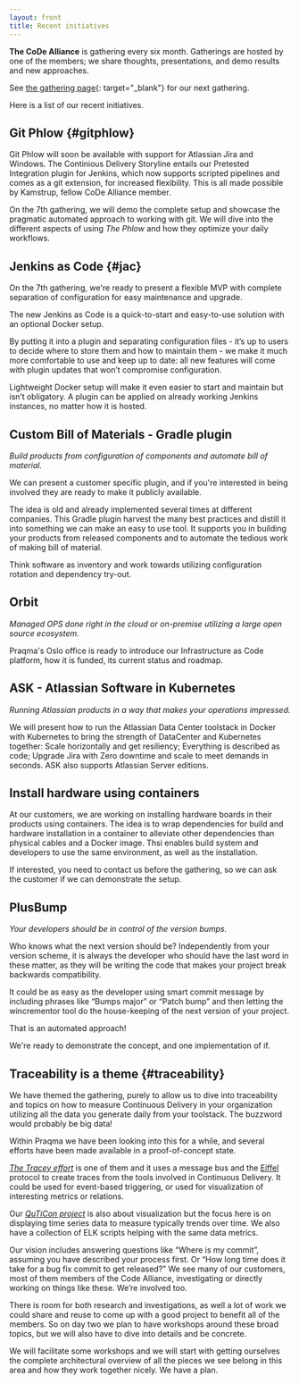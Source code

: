 ```yaml
---
layout: front
title: Recent initiatives
---
```


**The CoDe Alliance** is gathering every six month. Gatherings are hosted by one of the members; we share thoughts, presentations, and demo results and new approaches.

See [the gathering page]({{site.url}}/gatherings){: target="\_blank"} for our next gathering.

Here is a list of our recent initiatives.

## Git Phlow {#gitphlow}

Git Phlow will soon be available with support for Atlassian Jira and Windows. The Continious Delivery Storyline entails our Pretested Integration plugin for Jenkins, which now supports scripted pipelines and comes as a git extension, for increased flexibility. This is all made possible by Kamstrup, fellow CoDe Alliance member.

On the 7th gathering, we will demo the complete setup and showcase the pragmatic automated approach to working with git. We will dive into the different aspects of using _The Phlow_ and how they optimize your daily workflows.

## Jenkins as Code {#jac}

On the 7th gathering, we're ready to present a flexible MVP with complete separation of configuration for easy maintenance and upgrade.

The new Jenkins as Code is a quick-to-start and easy-to-use solution with an optional Docker setup.

By putting it into a plugin and separating configuration files - it’s up to users to decide where to store them and how to maintain them - we make it much more comfortable to use and keep up to date: all new features will come with plugin updates that won’t compromise configuration.

Lightweight Docker setup will make it even easier to start and maintain but isn’t obligatory. A plugin can be applied on already working Jenkins instances, no matter how it is hosted.

## Custom Bill of Materials - Gradle plugin

_Build products from configuration of components and automate bill of material._

We can present a customer specific plugin, and if you're interested in being involved they are ready to make it publicly available.

The idea is old and already implemented several times at different companies. This Gradle plugin harvest the many best practices and distill it into something we can make an easy to use tool. It supports you in building your products from released components and to automate the tedious work of making bill of material.

Think software as inventory and work towards utilizing configuration rotation and dependency try-out.

## Orbit

_Managed OPS done right in the cloud or on-premise utilizing a large open source ecosystem._

Praqma's Oslo office is ready to introduce our Infrastructure as Code platform, how it is funded, its current status and roadmap.

## ASK - Atlassian Software in Kubernetes

_Running Atlassian products in a way that makes your operations impressed._

We will present how to run the Atlassian Data Center toolstack in Docker with Kubernetes to bring the strength of DataCenter and Kubernetes together: Scale horizontally and get resiliency; Everything is described as code; Upgrade Jira with Zero downtime and scale to meet demands in seconds.
ASK also supports Atlassian Server editions.

## Install hardware using containers

At our customers, we are working on installing hardware boards in their products using containers. The idea is to wrap dependencies for build and hardware installation in a container to alleviate other dependencies than physical cables and a Docker image. Thsi enables build system and developers to use the same environment, as well as the installation.

If interested, you need to contact us before the gathering, so we can ask the customer if we can demonstrate the setup.

## PlusBump

_Your developers should be in control of the version bumps._

Who knows what the next version should be? Independently from your version scheme, it is always the developer who should have the last word in these matter, as they will be writing the code that makes your project break backwards compatibility.

It could be as easy as the developer using smart commit message by including phrases like “Bumps major” or “Patch bump” and then letting the wincrementor tool do the house-keeping of the next version of your project.

That is an automated approach!

We're ready to demonstrate the concept, and one implementation of if.

## Traceability is a theme {#traceability}

We have themed the gathering, purely to allow us to dive into traceability and topics on how to measure Continuous Delivery in your organization utilizing all the data you generate daily from your toolstack. The buzzword would probably be big data!

Within Praqma we have been looking into this for a while, and several efforts have been made available in a proof-of-concept state.

*[The Tracey effort](https://github.com/Praqma?utf8=%E2%9C%93&q=tracey&type=&language=)* is one of them and it uses a message bus and the [Eiffel](https://github.com/Ericsson/eiffel-remrem) protocol to create traces from the tools involved in Continuous Delivery. It could be used for event-based triggering, or used for visualization of interesting metrics or relations.

Our *[QuTiCon project](https://github.com/Praqma/quticon_visualization)* is also about visualization but the focus here is on displaying  time series data  to measure typically trends over time. We also have a collection of ELK scripts helping with the same data metrics.

Our vision includes answering questions like “Where is my commit”, assuming you have described your process first. Or “How long time does it take for a bug fix commit to get released?”
We see many of our customers, most of them members of the Code Alliance, investigating or directly working on things like these. We’re involved too.

There is room for both research and investigations, as well a lot of work we could share and reuse to come up with a good project to benefit all of the members. So on day two we plan to have workshops around these broad topics, but we will also have to dive into details and be concrete.

We will facilitate some workshops and we will start with getting ourselves the complete architectural overview of all the pieces we see belong in this area and how they work together nicely. We have a plan.
